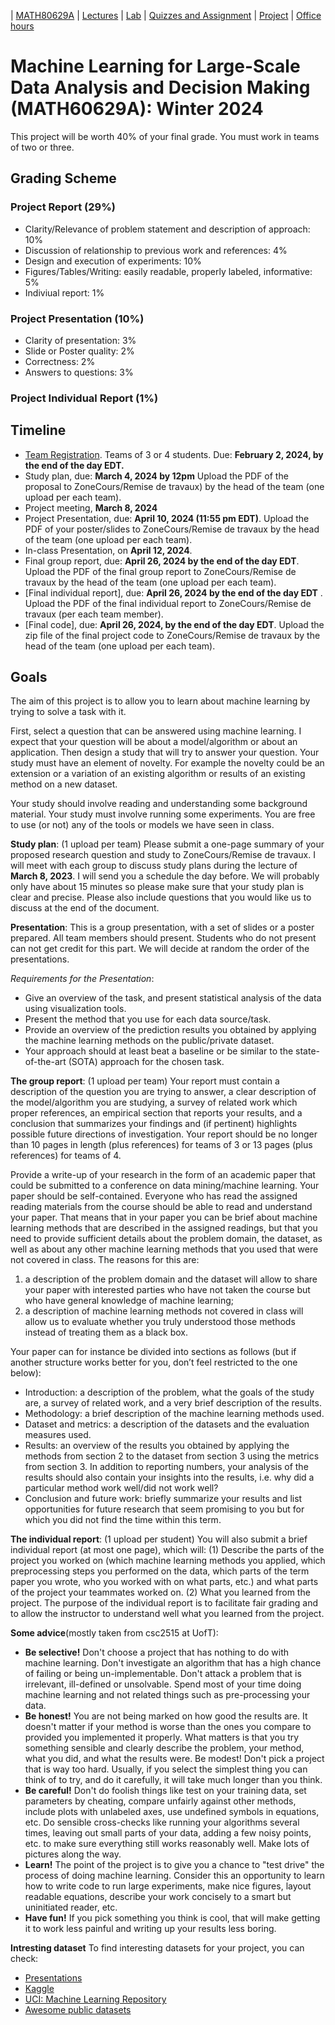 | [MATH80629A](main.md) | [Lectures](lectures.md) | [Lab](lab.md) | [Quizzes and Assignment](homework.md)  | [Project](project.md) | [Office hours](office_hr.md)
# Machine Learning for Large-Scale Data Analysis and Decision Making (MATH60629A): Winter 2024

This project will be worth 40% of your final grade. You must work in teams of two or three.

## Grading Scheme 
### Project Report (29%)
- Clarity/Relevance of problem statement and description of approach: 10%
- Discussion of relationship to previous work and references: 4%
- Design and execution of experiments: 10%
- Figures/Tables/Writing: easily readable, properly labeled, informative: 5%
- Indiviual report: 1%

### Project Presentation (10%)
- Clarity of presentation: 3%
- Slide or Poster quality: 2%
- Correctness: 2%
- Answers to questions: 3%
  
### Project Individual Report (1%)

## Timeline
- [Team Registration](https://hecmtl-my.sharepoint.com/:x:/r/personal/dena_firoozi_hec_ca/_layouts/15/Doc.aspx?sourcedoc=%7B8B47B3FA-6E97-4421-9560-EA318595D65C%7D&file=Livre%202.xlsx&action=editnew&mobileredirect=true&wdNewAndOpenCt=1702747140066&ct=1702747140461&wdOrigin=OFFICECOM-WEB.START.NEW&wdPreviousSessionSrc=HarmonyWeb&wdPreviousSession=1f36b8f7-01c0-475f-80d8-6bfa67686da9&login_hint=dena.firoozi%40hec.ca&cid=edfa7d12-492e-4ccd-8101-ef7560212e4a). Teams of 3 or 4 students. Due: **February 2, 2024, by the end of the day EDT.**  
- Study plan, due: **March 4, 2024 by 12pm** Upload the PDF of the proposal to ZoneCours/Remise de travaux) by the head of the team (one upload per each team).
- Project meeting, **March 8, 2024** 
- Project Presentation, due: **April 10, 2024 (11:55 pm EDT)**. Upload the PDF of your poster/slides to ZoneCours/Remise de travaux by the head of the team (one upload per each team).
- In-class Presentation, on **April 12, 2024**.
- Final group report, due: **April 26, 2024 by the end of the day EDT**. Upload the PDF of the final group report to ZoneCours/Remise de travaux by the head of the team (one upload per each team).
- [Final individual report], due: **April 26, 2024 by the end of the day EDT** . Upload the PDF of the final individual report to ZoneCours/Remise de travaux (per each team member).
- [Final code], due: **April 26, 2024, by the end of the day EDT**. Upload the zip file of the final project code to ZoneCours/Remise de travaux by the head of the team (one upload per each team).

## Goals

The aim of this project is to allow you to learn about machine learning by trying to solve a task with it.

First, select a question that can be answered using machine learning. I expect that your question will be about a model/algorithm or about an application. Then design a study that will try to answer your question. Your study must have an element of novelty. For example the novelty could be an extension or a variation of an existing algorithm or results of an existing method on a new dataset.

Your study should involve reading and understanding some background material. Your study must involve running some experiments. You are free to use (or not) any of the tools or models we have seen in class.

<!--**Alternatively**: You could decide to participate in this open challenge: ML Reproducibility Challenge 2020. Let me know as soon as possible if you are interested in this.-->

**Study plan**: (1 upload per team) Please submit a one-page summary of your proposed research question and study to ZoneCours/Remise de travaux. I will meet with each group to discuss study plans during the lecture of **March 8, 2023**. I will send you a schedule the day before. We will probably only have about 15 minutes so please make sure that your study plan is clear and precise. Please also include questions that you would like us to discuss at the end of the document.

**Presentation**: This is a group presentation, with a set of slides or a poster prepared. All team members should present. Students who do not present can not get credit for this part. We will decide at random the order of the presentations.

*Requirements for the Presentation*:
-	Give an overview of the task, and present statistical analysis of the data using visualization tools.
-	Present the method that you use for each data source/task.
-	Provide an overview of the prediction results you obtained by applying the machine learning methods on the public/private dataset.
-	Your approach should at least beat a baseline or be similar to the state-of-the-art (SOTA) approach for the chosen task.

**The group report**: (1 upload per team) Your report must contain a description of the question you are trying to answer, a clear description of the model/algorithm you are studying, a survey of related work which proper references, an empirical section that reports your results, and a conclusion that summarizes your findings and (if pertinent) highlights possible future directions of investigation. Your report should be no longer than 10 pages in length (plus references) for teams of 3 or 13 pages (plus references) for teams of 4.

Provide a write-up of your research in the form of an academic paper that could be submitted to a conference on data mining/machine learning. Your paper should be self-contained. Everyone who has read the assigned reading materials from the course should be able to read and understand your paper. That means that in your paper you can be brief about machine learning methods that are described in the assigned readings, but that you need to provide sufficient details about the problem domain, the dataset, as well as about any other machine learning methods that you used that were not covered in class. The reasons for this are:

1.	a description of the problem domain and the dataset will allow to share your paper with interested parties who have not taken the course but who have general knowledge of machine learning;
2.	a description of machine learning methods not covered in class will allow us to evaluate whether you truly understood those methods instead of treating them as a black box.

Your paper can for instance be divided into sections as follows (but if another structure works better for you, don’t feel restricted to the one below):
-	Introduction: a description of the problem, what the goals of the study are, a survey of related work, and a very brief description of the results.
-	Methodology: a brief description of the machine learning methods used.
-	Dataset and metrics: a description of the datasets and the evaluation measures used.
-	Results: an overview of the results you obtained by applying the methods from section 2 to the dataset from section 3 using the metrics from section 3. In addition to reporting numbers, your analysis of the results should also contain your insights into the results,
i.e. why did a particular method work well/did not work well?
-	Conclusion and future work: briefly summarize your results and list opportunities for future research that seem promising to you but for which you did not find the time within this term.

**The individual report**: (1 upload per student) You will also submit a brief individual report (at most one page), which will: (1) Describe the parts of the project you worked on (which machine learning methods you applied, which preprocessing steps you performed on the data, which parts of the term paper you wrote, who you worked with on what parts, etc.) and what parts of the project your teammates worked on. (2) What you learned from the project.
The purpose of the individual report is to facilitate fair grading and to allow the instructor to understand well what you learned from the project.

**Some advice**(mostly taken from csc2515 at UofT):

- **Be selective!** Don't choose a project that has nothing to do with machine learning. Don't investigate an algorithm that has a high chance of failing or being un-implementable. Don't attack a problem that is irrelevant, ill-defined or unsolvable. Spend most of your time doing machine learning and not related things such as pre-processing your data.
- **Be honest!** You are not being marked on how good the results are. It doesn't matter if your method is worse than the ones you compare to provided you implemented it properly. What matters is that you try something sensible and clearly describe the problem, your method, what you did, and what the results were.
Be modest! Don't pick a project that is way too hard. Usually, if you select the simplest thing you can think of to try, and do it carefully, it will take much longer than you think.
- **Be careful!** Don't do foolish things like test on your training data, set parameters by cheating, compare unfairly against other methods, include plots with unlabeled axes, use undefined symbols in equations, etc. Do sensible cross-checks like running your algorithms several times, leaving out small parts of your data, adding a few noisy points, etc. to make sure everything still works reasonably well. Make lots of pictures along the way.
- **Learn!** The point of the project is to give you a chance to "test drive" the process of doing machine learning. Consider this an opportunity to learn how to write code to run large experiments, make nice figures, layout readable equations, describe your work concisely to a smart but uninitiated reader, etc.
- **Have fun!** If you pick something you think is cool, that will make getting it to work less painful and writing up your results less boring.

**Intresting dataset**
To find interesting datasets for your project, you can check: 
- [Presentations](https://github.com/gfarnadi/gfarnadi.github.io/blob/master/courses/MLW2023/assignments/Machine_Learning_Presentation.pdf)
- [Kaggle](https://www.kaggle.com/competitions)
- [UCI: Machine Learning Repository](https://archive.ics.uci.edu/ml/datasets.php)
- [Awesome public datasets](https://github.com/awesomedata/awesome-public-datasets)
